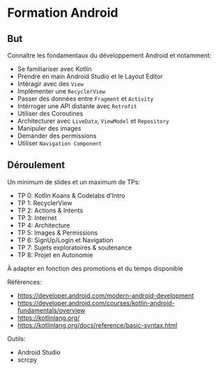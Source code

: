 # Formation Android

## But

Connaître les fondamentaux du développement Android et notamment:

- Se familiariser avec Kotlin
- Prendre en main Android Studio et le Layout Editor
- Intéragir avec des `View`
- Implémenter une `RecyclerView`
- Passer des données entre `Fragment` et `Activity`
- Intérroger une API distante avec `Retrofit`
- Utiliser des Coroutines
- Architecturer avec `LiveData`, `ViewModel` et `Repository`
- Manipuler des images
- Demander des permissions
- Utiliser `Navigation Component`

## Déroulement

Un minimum de slides et un maximum de TPs:

- TP 0: Kotlin Koans & Codelabs d'Intro
- TP 1: RecyclerView
- TP 2: Actions & Intents
- TP 3: Internet
- TP 4: Architecture
- TP 5: Images & Permissions
- TP 6: SignUp/Login et Navigation
- TP 7: Sujets exploratoires & soutenance
- TP 8: Projet en Autonomie

À adapter en fonction des promotions et du temps disponible

Références:

- <https://developer.android.com/modern-android-development>
- <https://developer.android.com/courses/kotlin-android-fundamentals/overview>
- <https://kotlinlang.org/>
- <https://kotlinlang.org/docs/reference/basic-syntax.html>

Outils:

- Android Studio
- scrcpy
